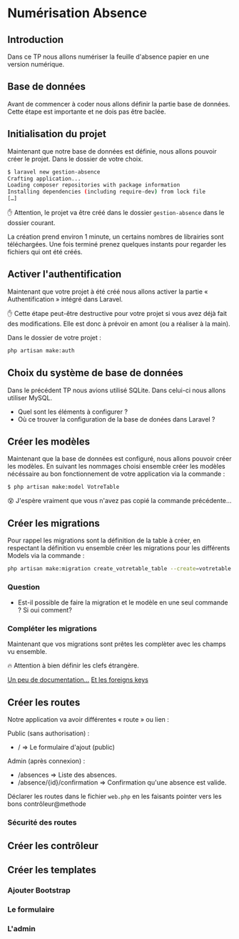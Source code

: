 # Numérisation Absence

## Introduction

Dans ce TP nous allons numériser la feuille d'absence papier en une version numérique.

## Base de données

Avant de commencer à coder nous allons définir la partie base de données. Cette étape est importante et ne dois pas être baclée.

## Initialisation du projet

Maintenant que notre base de données est définie, nous allons pouvoir créer le projet. Dans le dossier de votre choix.

```sh
$ laravel new gestion-absence
Crafting application...
Loading composer repositories with package information
Installing dependencies (including require-dev) from lock file
[…]
```

✋ Attention, le projet va être créé dans le dossier ```gestion-absence``` dans le dossier courant.

La création prend environ 1 minute, un certains nombres de librairies sont téléchargées. Une fois terminé prenez quelques instants pour regarder les fichiers qui ont été créés.

## Activer l'authentification

Maintenant que votre projet à été créé nous allons activer la partie « Authentification » intégré dans Laravel.

✋ Cette étape peut-être destructive pour votre projet si vous avez déjà fait des modifications. Elle est donc à prévoir en amont (ou a réaliser à la main).

Dans le dossier de votre projet :

```sh
php artisan make:auth
```

## Choix du système de base de données

Dans le précédent TP nous avions utilisé SQLite. Dans celui-ci nous allons utiliser MySQL.

- Quel sont les éléments à configurer ?
- Où ce trouver la configuration de la base de donées dans Laravel ?

## Créer les modèles

Maintenant que la base de données est configuré, nous allons pouvoir créer les modèles. En suivant les nommages choisi ensemble créer les modèles nécéssaire au bon fonctionnement de votre application via la commande :

```sh
$ php artisan make:model VotreTable
```

😵 J'espère vraiment que vous n'avez pas copié la commande précédente…

## Créer les migrations

Pour rappel les migrations sont la définition de la table à créer, en respectant la définition vu ensemble créer les migrations pour les différents Models via la commande :

```sh
php artisan make:migration create_votretable_table --create=votretable
```

### Question

- Est-il possible de faire la migration et le modèle en une seul commande ? Si oui comment?

### Compléter les migrations

Maintenant que vos migrations sont prêtes les complèter avec les champs vu ensemble.

🔥 Attention à bien définir les clefs étrangère.

[Un peu de documentation…](https://laravel.com/docs/5.7/migrations)
[Et les foreigns keys](https://laravel.com/docs/5.7/migrations#foreign-key-constraints)

## Créer les routes

Notre application va avoir différentes « route » ou lien :

Public (sans authorisation) :

- / => Le formulaire d'ajout (public)

Admin (après connexion) :

- /absences => Liste des absences.
- /absence/{id}/confirmation => Confirmation qu'une absence est valide.

Déclarer les routes dans le fichier ```web.php``` en les faisants pointer vers les bons contrôleur@methode

### Sécurité des routes

## Créer les contrôleur

## Créer les templates

### Ajouter Bootstrap

### Le formulaire

### L'admin